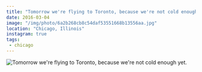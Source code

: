 ```yaml
---
title: "Tomorrow we're flying to Toronto, because we're not cold enough yet."
date: 2016-03-04
image: "/img/photo/6a2b268cb8c54daf53551668b13556aa.jpg"
location: "Chicago, Illinois"
instagram: true
tags:
 - chicago
---
```


![Tomorrow we're flying to Toronto, because we're not cold enough yet.](/img/photo/6a2b268cb8c54daf53551668b13556aa.jpg)
